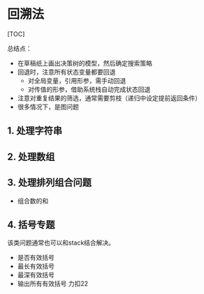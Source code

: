 # 回溯法

[TOC]

总结点：

* 在草稿纸上画出决策树的模型，然后确定搜索策略
* 回退时，注意所有状态变量都要回退
  * 对全局变量，引用形参，需手动回退
  * 对传值的形参，借助系统栈自动完成状态回退
* 注意对重复结果的筛选，通常需要剪枝（递归中设定提前返回条件）
* 很多情况下，是图问题

## 1. 处理字符串



## 2. 处理数组



## 3. 处理排列组合问题

* 组合数的和



## 4. 括号专题

该类问题通常也可以和stack结合解决。

* 是否有效括号
* 最长有效括号
* 最深有效括号
* 输出所有有效括号 力扣22